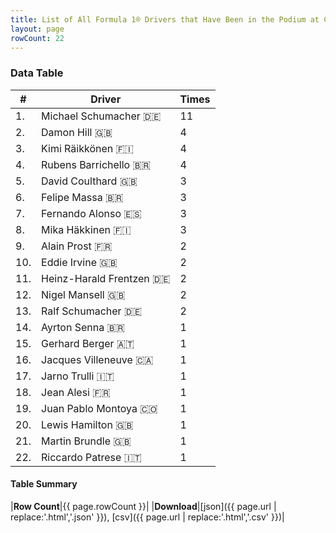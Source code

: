 ```yaml
---
title: List of All Formula 1® Drivers that Have Been in the Podium at Circuit de Nevers Magny-Cours
layout: page
rowCount: 22
---
```


<canvas id="chart" width="400" height="180"></canvas>
<script>
var data = {
    "datasets": [
        {
            "backgroundColor": "#f3a935",
            "borderColor": "#f68639",
            "borderWidth": 1,
            "data": [
                11.0,
                4.0,
                4.0,
                4.0,
                3.0,
                3.0,
                3.0,
                3.0,
                2.0,
                2.0,
                2.0,
                2.0,
                2.0,
                1.0,
                1.0,
                1.0,
                1.0,
                1.0,
                1.0,
                1.0,
                1.0,
                1.0
            ],
            "label": "Times"
        }
    ],
    "labels": [
        "Michael Schumacher",
        "Damon Hill",
        "Kimi Räikkönen",
        "Rubens Barrichello",
        "David Coulthard",
        "Felipe Massa",
        "Fernando Alonso",
        "Mika Häkkinen",
        "Alain Prost",
        "Eddie Irvine",
        "Heinz-Harald Frentzen",
        "Nigel Mansell",
        "Ralf Schumacher",
        "Ayrton Senna",
        "Gerhard Berger",
        "Jacques Villeneuve",
        "Jarno Trulli",
        "Jean Alesi",
        "Juan Pablo Montoya",
        "Lewis Hamilton",
        "Martin Brundle",
        "Riccardo Patrese"
    ]
};
var options = {
  legend: {
    display: false
  },
  scales: {
    xAxes: [{
      ticks: {
        beginAtZero: true,
        maxRotation: 180,
        display: window.innerWidth > 800
      }
    }],
    yAxes: [{
      ticks: {
        beginAtZero: true
      }
    }]
  },
  onResize: function(chart, size) {
    chart.options.scales.xAxes[0].ticks.display = size.width > 800;
  }
};
new Chart("chart", {
    data: data,
    type: 'bar',
    options: options
});
</script>



### Data Table

| # | Driver | Times |
|--|--|--|
| 1. | Michael Schumacher 🇩🇪 | 11 |
| 2. | Damon Hill 🇬🇧 | 4 |
| 3. | Kimi Räikkönen 🇫🇮 | 4 |
| 4. | Rubens Barrichello 🇧🇷 | 4 |
| 5. | David Coulthard 🇬🇧 | 3 |
| 6. | Felipe Massa 🇧🇷 | 3 |
| 7. | Fernando Alonso 🇪🇸 | 3 |
| 8. | Mika Häkkinen 🇫🇮 | 3 |
| 9. | Alain Prost 🇫🇷 | 2 |
| 10. | Eddie Irvine 🇬🇧 | 2 |
| 11. | Heinz-Harald Frentzen 🇩🇪 | 2 |
| 12. | Nigel Mansell 🇬🇧 | 2 |
| 13. | Ralf Schumacher 🇩🇪 | 2 |
| 14. | Ayrton Senna 🇧🇷 | 1 |
| 15. | Gerhard Berger 🇦🇹 | 1 |
| 16. | Jacques Villeneuve 🇨🇦 | 1 |
| 17. | Jarno Trulli 🇮🇹 | 1 |
| 18. | Jean Alesi 🇫🇷 | 1 |
| 19. | Juan Pablo Montoya 🇨🇴 | 1 |
| 20. | Lewis Hamilton 🇬🇧 | 1 |
| 21. | Martin Brundle 🇬🇧 | 1 |
| 22. | Riccardo Patrese 🇮🇹 | 1 |

#### Table Summary

|**Row Count**|{{ page.rowCount }}|
|**Download**|[json]({{ page.url | replace:'.html','.json' }}), [csv]({{ page.url | replace:'.html','.csv' }})|
